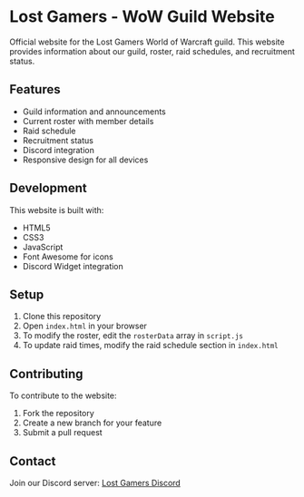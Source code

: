 # Lost Gamers - WoW Guild Website

Official website for the Lost Gamers World of Warcraft guild. This website provides information about our guild, roster, raid schedules, and recruitment status.

## Features

- Guild information and announcements
- Current roster with member details
- Raid schedule
- Recruitment status
- Discord integration
- Responsive design for all devices

## Development

This website is built with:
- HTML5
- CSS3
- JavaScript
- Font Awesome for icons
- Discord Widget integration

## Setup

1. Clone this repository
2. Open `index.html` in your browser
3. To modify the roster, edit the `rosterData` array in `script.js`
4. To update raid times, modify the raid schedule section in `index.html`

## Contributing

To contribute to the website:
1. Fork the repository
2. Create a new branch for your feature
3. Submit a pull request

## Contact

Join our Discord server: [Lost Gamers Discord](https://discord.gg/ryrbF4kfSW)
